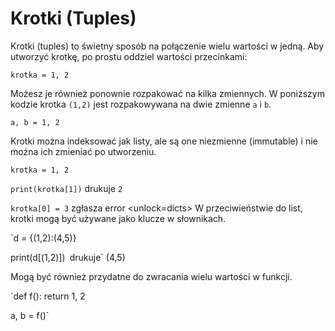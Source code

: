 # Krotki (Tuples)
Krotki (tuples) to świetny sposób na połączenie wielu wartości w jedną.
Aby utworzyć krotkę, po prostu oddziel wartości przecinkami:

`krotka = 1, 2`

Możesz je również ponownie rozpakować na kilka zmiennych. W poniższym kodzie krotka `(1,2)` jest rozpakowywana na dwie zmienne `a` i `b`.

`a, b = 1, 2`

Krotki można indeksować jak listy, ale są one niezmienne (immutable) i nie można ich zmieniać po utworzeniu.

`krotka = 1, 2`

`print(krotka[1])`
drukuje `2`

`krotka[0] = 3`
zgłasza error
<unlock=dicts>
W przeciwieństwie do list, krotki mogą być używane jako klucze w słownikach.

`d = {(1,2):(4,5)}

print(d[(1,2)])`
`drukuje` (4,5)</unlock>

Mogą być również przydatne do zwracania wielu wartości w funkcji.

`def f():
    return 1, 2

a, b = f()`